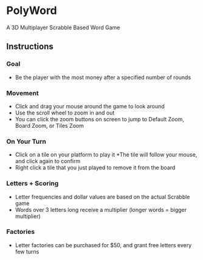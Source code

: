 # PolyWord
A 3D Multiplayer Scrabble Based Word Game 

## Instructions

### Goal
* Be the player with the most money after a specified number of rounds

### Movement
* Click and drag your mouse around the game to look around
* Use the scroll wheel to zoom in and out
* You can click the zoom buttons on screen to jump to Default Zoom, Board Zoom, or Tiles Zoom

### On Your Turn
* Click on a tile on your platform to play it
  *The tile will follow your mouse, and click again to confirm
* Right click a tile that you just played to remove it from the board

### Letters + Scoring
* Letter frequencies and dollar values are based on the actual Scrabble game
* Words over 3 letters long receive a multiplier (longer words = bigger multiplier)

### Factories
* Letter factories can be purchased for $50, and grant free letters every few turns

